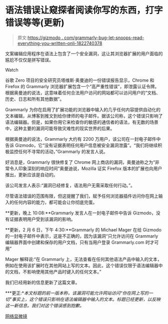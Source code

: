 # 语法错误让窥探者阅读你写的东西，打字错误等等(更新)

> 原文:[https://gizmodo . com/grammarly-bug-let-snoops-read-everything-you-written-onli-1822740378](https://gizmodo.com/grammarly-bug-let-snoops-read-everything-you-wrote-onli-1822740378)

文案编辑应用程序在语法上包含了一个安全漏洞，这让其浏览器扩展的用户面临的尴尬不仅仅是拼写错误。

Watch

谷歌 Zero 项目的安全研究员塔维斯·奥曼迪的一份错误报告显示，Chrome 和 Firefox 的 Grammarly 浏览器扩展包含一个“高严重性错误”，即泄露认证令牌。根据奥曼迪的说法，这意味着任何合法用户访问的网站都可以访问用户的“文档、历史、日志和所有其他数据”。

Grammarly 为你在启用了扩展功能的浏览器中输入的几乎任何内容提供自动化的文本编辑，从博客到推文到给你律师的电子邮件。据该公司称，这个错误只影响了语法编辑器。但是，如果你用它来检查你的敏感的通信者的语法，有无数的场景中，这种主要的漏洞可能导致灾难性的现实世界的后果。

根据奥曼迪的说法，Grammarly 大约有 2200 万用户，该公司在一封电子邮件中告诉 Gizmodo，它“没有证据表明任何用户信息被安全漏洞泄露”。“我们将继续积极监控任何不寻常的活动，”Grammarly 的发言人说。

好消息是，Grammarly 很快修复了 Chrome 网上商店的漏洞，奥曼迪称之为“非常令人印象深刻的响应时间”奥曼迪说，Mozilla 证实 Firefox 版本的扩展也向用户推出，更新应该是自动的。

该公司发言人表示:“漏洞已经修复，语法用户无需采取任何行动。”。

尽管语法错误的范围有限，但这提醒了我们，赋予任何浏览器插件访问你在网上输入的任何内容的能力，都可能会让你彻底完蛋。

**更新，晚上 10:08:**Grammarly 发言人在一封电子邮件中告诉 Gizmodo，没有证据表明用户受到该漏洞的影响。

**更新，2 月 6 日，下午 4:30:**Grammarly 的 Michael Mager 在给 Gizmodo 的一封电子邮件中表示，这是不正确的，因为该漏洞“只允许访问在 Grammarly 编辑器界面中创建和保存的用户文档，只有当用户登录 Grammarly.com 时才可用”

Mager 解释说:“在 Grammarly 上，无法查看在任何其他语法产品中输入的文本，例如在使用该扩展时在其他网站上写的文本。因此，这个错误仅限于语法编辑器中的文档，不影响使用其他产品时键入的任何文本。”

我们已经用新的信息更新了这篇文章。

***更正:**本文标题的前一版本称，该漏洞可能允许网站访问“你在网上写的一切”事实上，这个错误只影响在语法编辑器中输入的文本。标题已经更新，以反映这一新信息。我们对这个错误感到抱歉。*

[网络显微镜](https://www.cyberscoop.com/bug-in-grammarly-browser-extension-exposes-virtually-everything-a-user-ever-writes/)